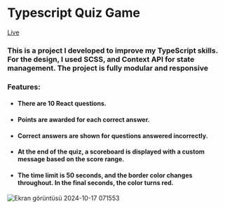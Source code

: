 # Typescript Quiz Game
[Live](https://typescript-quizgame.vercel.app/)

### This is a project I developed to improve my TypeScript skills. For the design, I used SCSS, and Context API for state management. The project is fully modular and responsive
### Features:
* #### There are 10 React questions.
* #### Points are awarded for each correct answer.
* #### Correct answers are shown for questions answered incorrectly.
* #### At the end of the quiz, a scoreboard is displayed with a custom message based on the score range.
* #### The time limit is 50 seconds, and the border color changes throughout. In the final seconds, the color turns red.


![Ekran görüntüsü 2024-10-17 071553](https://github.com/user-attachments/assets/0e8213a7-3864-4358-8ee4-b138a62ff5f1)
